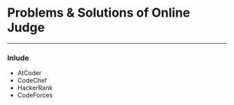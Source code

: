 # Problems & Solutions of Online Judge
* * *
### Inlude

+ AtCoder
+ CodeChef
+ HackerRank
+ CodeForces
